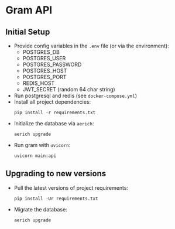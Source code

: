 # Gram API

## Initial Setup
- Provide config variables in the `.env` file (or via the environment):
  - POSTGRES_DB
  - POSTGRES_USER
  - POSTGRES_PASSWORD
  - POSTGRES_HOST
  - POSTGRES_PORT
  - REDIS_HOST
  - JWT_SECRET (random 64 char string)
- Run postgresql and redis (see `docker-compose.yml`)
- Install all project dependencies:
  ```shell
  pip install -r requirements.txt
  ```
- Initialize the database via `aerich`:
  ```shell
  aerich upgrade
  ```
- Run gram with `uvicorn`:
  ```shell
  uvicorn main:api
  ```

## Upgrading to new versions
- Pull the latest versions of project requirements:
  ```shell
  pip install -Ur requirements.txt
  ```
- Migrate the database:
  ```shell
  aerich upgrade
  ```
